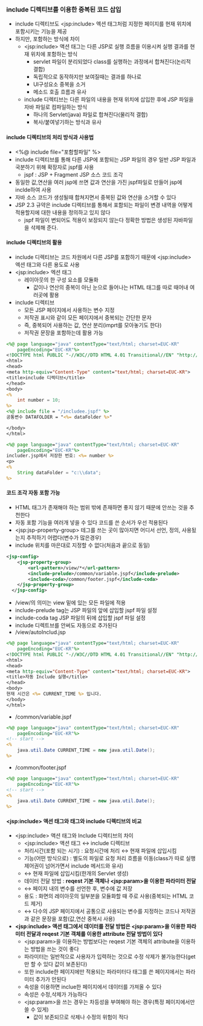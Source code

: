 ### include 디렉티브를 이용한 중복된 코드 삽입
* include 디렉티브도 &lt;jsp:include&gt; 엑션 태그처럼 지정한 페이지를 현재 위치에 포함시키는 기능을 제공
* 하지만, 포함하는 방식에 차이
  * &lt;jsp:include&gt; 액션 태그는 다른 JSP로 실행 흐름을 이용시켜 실행 결과를 현재 위치에 포함하는 방식
    * servlet 파일이 분리되었다 class를 실행하는 과정에서 합쳐진다(논리적 결합)
    * 독립적으로 동작하지만 보여질때는 결과를 하나로
    * UI구성요소 중복을 소거
    * 메소드 호출 흐름과 유사
  * include 디렉티브는 다른 파일의 내용을 현재 위치에 삽입한 후에 JSP 파일을 자바 파일로 컴파일하는 방식
    * 하나의 Servlet(java) 파일로 합쳐진다(물리적 결합)
    * 복사/붙여넣기하는 방식과 유사
#### include 디렉티브의 처리 방식과 사용법
* <%@ include file="포함할파일" %>
* include 디렉티브를 통해 다른 JSP에 포함되는 JSP 파일의 경우 일반 JSP 파일과 국분하기 위해 확장자로 jspf를 사용
  * jspf : JSP + Fragment JSP 소스 코드 조각
* 동일한 값,연산을 여러 jsp에 쓰면 값과 연산을 가진 jspf파일로 만들어 jsp에 inclde하여 사용
* 자바 소스 코드가 생성될때 합쳐지면서 중복된 값와 연산을 소거할 수 있다
* JSP 2.3 규약은 include 디렉티브를 통해서 포함되는 파일이 변경 내역을 어떻게 적용할지에 대한 내용을 정의하고 있지 않다
  * jspf 파일이 변되어도 적용이 보장되지 않는다 정확한 방법은 생성된 자바파일을 삭제해 준다.
#### include 디렉티브의 활용
* include 디렉티브는 코드 차원에서 다른 JSP를 포함하기 때문에 &lt;jsp:include&gt; 엑션 태그와 다른 용도로 사용
* &lt;jsp:include&gt; 엑션 태그 
  * 레이아웃의 한 구성 요소를 모듈화
    * 값이나 연산의 중복이 아닌 눈으로 들어나는 HTML 태그를 따로 때어내 여러곳에 활용
* include 디렉티브
  *  모든 JSP 페이지에서 사용하는 변수 지정
  *  저작권 표시와 같이 모든 페이지에서 중복되는 간단한 문자
  *  즉, 중복되어 사용하는 값, 연산 분리(imprt를 모아놓기도 한다)
  *  저작권 문장을 포함하는데 활용 가능
```jsp
<%@ page language="java" contentType="text/html; charset=EUC-KR"
    pageEncoding="EUC-KR"%>
<!DOCTYPE html PUBLIC "-//W3C//DTD HTML 4.01 Transitional//EN" "http://www.w3.org/TR/html4/loose.dtd">
<html>
<head>
<meta http-equiv="Content-Type" content="text/html; charset=EUC-KR">
<title>include 디렉티브</title>
</head>
<body>
<%
	int number = 10;
%>
<%@ include file = "/includee.jspf" %>
공통변수 DATAFOLDER = "<%= dataFolder %>"

</body>
</html>
```
```jsp
<%@ page language="java" contentType="text/html; charset=EUC-KR"
    pageEncoding="EUC-KR"%>
includer.jsp에서 저장한 번호: <%= number %>
<p>
<%
	String dataFolder = "c:\\data";
%>
```
#### 코드 조각 자동 포함 가능
* HTML 태그가 존재해야 하는 범위 밖에 존재하면 좋지 않기 때문에 안쓰는 것을 추천한다
* 자동 포함 기능을 여러개 넣을 수 있다 코드를 쓴 순서가 우선 적용된다
*  &lt;jsp:jsp-property-group&gt; 테그를 쓰는 곳이 많아지면 어디서 선언, 정의, 사용됬는지 추적하기 어렵다(변수가 많은경우)
*  include 위치를 마은대로 지정할 수 없다(처음과 끝으로 동일)
```xml
<jsp-config>
  	<jsp-property-group>
  		<url-pattern>/view/*</url-pattern>
  		<include-prelude>/common/variable.jspf</include-prelude>
  		<include-coda>/common/footer.jspf</include-coda>
  	</jsp-property-group>
  </jsp-config>
```
* /view/의 의미는 view 밑에 있는 모든 파일에 적용
* include-prelude tag는 JSP 파일의 앞에 삽입할 jspf 파일 설정
* include-coda tag JSP 파일의 뒤에 삽입할 jspf 파일 설정
* include 디렉트브를 안써도 자동으로 추가된다
* /view/autoInclud.jsp
```jsp
<%@ page language="java" contentType="text/html; charset=EUC-KR"
    pageEncoding="EUC-KR"%>
<!DOCTYPE html PUBLIC "-//W3C//DTD HTML 4.01 Transitional//EN" "http://www.w3.org/TR/html4/loose.dtd">
<html>
<head>
<meta http-equiv="Content-Type" content="text/html; charset=EUC-KR">
<title>자동 Include 실행</title>
</head>
<body>
현재 시간은 <%= CURRENT_TIME %> 입니다.
</body>
</html>
```
* /common/variable.jspf
```jsp
<%@ page language="java" contentType="text/html; charset=EUC-KR"
    pageEncoding="EUC-KR"%>
<!-- start -->
<%
	java.util.Date CURRENT_TIME = new java.util.Date();
%>
```
* /common/footer.jspf
```jsp
<%@ page language="java" contentType="text/html; charset=EUC-KR"
    pageEncoding="EUC-KR"%>
<!-- start -->
<%
	java.util.Date CURRENT_TIME = new java.util.Date();
%>
```
#### &lt;jsp:include&gt; 액션 태그와 태그와 include 디렉티브의 비교
* &lt;jsp:include&gt; 액션 태그와 Include 디렉티브의 차이
	*  &lt;jsp:include&gt; 액션 태그 ↔ include 디렉티브
	*  처리시간(포함 되는 시기) : 요청시간에 처리 ↔ 현재 파일에 삽입시킴
	*  기능(어떤 방식으로) : 별도의 파일로 요청 처리 흐름을 이동(class가 따로 실행 제어권이 넘어가면서 include 메서드와 유사)
	*  ↔ 현재 파일에 삽입시킴(한개의 Servlet 생성)
	*  데이터 전달 방법 : **reqest 기본 객체나 &lt;jsp:param&gt;을 이용한 파라미터 전달**
	*  ↔ 페이지 내의 변수를 선언한 후, 변수에 값 저장
	*  용도 : 화면의 레이아웃의 일부분을 모듈화할 때 주로 사용(중복되는 HTML 코드 제거)
	*  ↔ 다수의 JSP 페이지에서 공통으로 사용되는 변수를 지정하는 코드나 저작권과 같은 문장을 포함(값,연산 중복시 사용)
* **&lt;jsp:include&gt; 액션 태그에서 데이터를 전달 방법은 &lt;jsp:param&gt;을 이용한 파라미터 전달과 reqest 기본 객체를 이용한 attribute 전달 방법이 있다**
	* &lt;jsp:param&gt;을 이용하는 방법보다는 reqest 기본 객체의 attribute을 이용하는 방법을 쓰는 것이 좋다
	* 파라미터는 일반적으로 사용자가 입력하는 것으로 수정 삭제가 불가능한다(get만 할 수 있다 값이 보존된다)
	* 또한 include한 페이지에만 적용되는 파라미터다 태그를 쓴 페이지에서는 파라미터 추가가 안된다
	* 속성을 이용하면 inclue한 페이지에서 데이터를 가져올 수 있다
	* 속성은 수정,삭제가 가능하다
	* &lt;jsp:param&gt;을 쓰는 경우는 차등성을 부여해야 하는 경우(특정 페이지에서만 쓸 수 있게)
		* 값이 보존되므로 삭제나 수정의 위험이 적다
